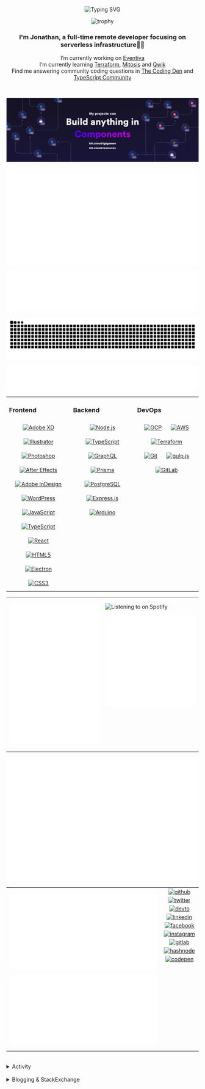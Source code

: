 <div align="center">

![Typing SVG](https://readme-typing-svg.demolab.com?font=Fira+Code&pause=1000&color=1AA9F7¢er=true&vCenter=true&width=275&lines=%3C+%F0%9F%91%8B+Hola%2C+World!+%3E;%3C+%F0%9F%91%8B+Hello%2C+World!+%3E;%3C+%F0%9F%91%8B+Bonjour%2C+World!+%3E;%3C+%F0%9F%91%8B+Welcome%2C+World+%3E)

</div>

<div align="center">

![trophy](https://github-profile-trophy.vercel.app/?username=tgtgamer&no-bg=true&no-frame=true&column=-1&margin-w=15)

</div>  
  
<div align="center">
  
###  I'm Jonathan, a full-time remote developer focusing on serverless infrastructure👨‍💻

I’m currently working on [Eventiva](https://github.com/eventiva/eventiva) </br>
I’m currently learning [Terraform](https://www.terraform.io/), [Mitosis](https://mitosis.builder.io/) and [Qwik](https://qwik.builder.io/) </br>
Find me answering community coding questions in [The Coding Den](https://discord.com/invite/code) and [TypeScript Community](https://discord.gg/typescript)

</div>
<br/>

<div align="center">

[![bit.cloud](./assets/Bit.cloud.png)](https://bit.cloud/tgtgamer)

</div>

<div align="center">

![Metrics](metrics/section-intro.svg)

</div>

<div align="center">

![Metrics](metrics/section-habbits.svg)

<picture>
  <source media="(prefers-color-scheme: dark)" srcset="games/github-snake-dark.svg" />
  <source media="(prefers-color-scheme: light)" srcset="games/github-snake.svg" />
  <img alt="github-snake" src="games/github-snake.svg" />
</picture>

![Metrics](metrics/section-languages.svg)

</div>

<table><tr><td valign="top" width="33%">

### Frontend

<div align="center">  
<a href="https://www.adobe.com/in/products/xd.html" target="_blank"><img style="margin: 10px" src="https://profilinator.rishav.dev/skills-assets/adobexd.png" alt="Adobe XD" height="50" /></a>  
<a href="https://www.adobe.com/in/products/illustrator.html" target="_blank"><img style="margin: 10px" src="https://profilinator.rishav.dev/skills-assets/adobe_illustrator-icon.svg" alt="Illustrator" height="50" /></a>  
<a href="https://www.adobe.com/in/products/photoshop.html" target="_blank"><img style="margin: 10px" src="https://profilinator.rishav.dev/skills-assets/photoshop-plain.svg" alt="Photoshop" height="50" /></a>  
<a href="https://www.adobe.com/in/products/aftereffects.html" target="_blank"><img style="margin: 10px" src="https://profilinator.rishav.dev/skills-assets/aftereffects.png" alt="After Effects" height="50" /></a>  
<a href="https://www.adobe.com/in/products/indesign.html" target="_blank"><img style="margin: 10px" src="https://profilinator.rishav.dev/skills-assets/adobeindesign.svg" alt="Adobe InDesign" height="50" /></a>  
<a href="https://wordpress.com/" target="_blank"><img style="margin: 10px" src="https://profilinator.rishav.dev/skills-assets/wordpress.png" alt="WordPress" height="50" /></a>  
<a href="https://www.javascript.com/" target="_blank"><img style="margin: 10px" src="https://profilinator.rishav.dev/skills-assets/javascript-original.svg" alt="JavaScript" height="50" /></a>  
<a href="https://www.typescriptlang.org/" target="_blank"><img style="margin: 10px" src="https://profilinator.rishav.dev/skills-assets/typescript-original.svg" alt="TypeScript" height="50" /></a>  
<a href="https://reactjs.org/" target="_blank"><img style="margin: 10px" src="https://profilinator.rishav.dev/skills-assets/react-original-wordmark.svg" alt="React" height="50" /></a>  
<a href="https://en.wikipedia.org/wiki/HTML5" target="_blank"><img style="margin: 10px" src="https://profilinator.rishav.dev/skills-assets/html5-original-wordmark.svg" alt="HTML5" height="50" /></a>  
<a href="https://www.electronjs.org/" target="_blank"><img style="margin: 10px" src="https://profilinator.rishav.dev/skills-assets/electron-original.svg" alt="Electron" height="50" /></a>  
<a href="https://www.w3schools.com/css/" target="_blank"><img style="margin: 10px" src="https://profilinator.rishav.dev/skills-assets/css3-original-wordmark.svg" alt="CSS3" height="50" /></a>  
</div>

</td><td valign="top" width="33%">

### Backend

<div align="center">  
<a href="https://nodejs.org/" target="_blank"><img style="margin: 10px" src="https://profilinator.rishav.dev/skills-assets/nodejs-original-wordmark.svg" alt="Node.js" height="50" /></a>  
<a href="https://www.typescriptlang.org/" target="_blank"><img style="margin: 10px" src="https://profilinator.rishav.dev/skills-assets/typescript-original.svg" alt="TypeScript" height="50" /></a>  
<a href="https://graphql.org/" target="_blank"><img style="margin: 10px" src="https://profilinator.rishav.dev/skills-assets/graphql.png" alt="GraphQL" height="50" /></a>  
<a href="https://www.prisma.io/" target="_blank"><img style="margin: 10px" src="https://profilinator.rishav.dev/skills-assets/prisma.png" alt="Prisma" height="50" /></a>  
<a href="https://www.postgresql.org/" target="_blank"><img style="margin: 10px" src="https://profilinator.rishav.dev/skills-assets/postgresql-original-wordmark.svg" alt="PostgreSQL" height="50" /></a>  
<a href="https://expressjs.com/" target="_blank"><img style="margin: 10px" src="https://profilinator.rishav.dev/skills-assets/express-original-wordmark.svg" alt="Express.js" height="50" /></a>  
<a href="https://www.arduino.cc/" target="_blank"><img style="margin: 10px" src="https://profilinator.rishav.dev/skills-assets/arduino.png" alt="Arduino" height="50" /></a>  
</div>

</td><td valign="top" width="33%">

### DevOps

<div align="center">  
<a href="https://cloud.google.com/" target="_blank"><img style="margin: 10px" src="https://profilinator.rishav.dev/skills-assets/google_cloud-icon.svg" alt="GCP" height="50" /></a>  
<a href="https://aws.amazon.com/" target="_blank"><img style="margin: 10px" src="https://profilinator.rishav.dev/skills-assets/amazonwebservices-original-wordmark.svg" alt="AWS" height="50" /></a>  
<a href="https://www.terraform.io/" target="_blank"><img style="margin: 10px" src="https://profilinator.rishav.dev/skills-assets/terraformio-icon.svg" alt="Terraform" height="50" /></a>  
<a href="https://github.com/" target="_blank"><img style="margin: 10px" src="https://profilinator.rishav.dev/skills-assets/git-scm-icon.svg" alt="Git" height="50" /></a>  
<a href="https://gulpjs.com/" target="_blank"><img style="margin: 10px" src="https://profilinator.rishav.dev/skills-assets/gulp-plain.svg" alt="gulp.js" height="50" /></a>  
<a href="https://about.gitlab.com/" target="_blank"><img style="margin: 10px" src="https://profilinator.rishav.dev/skills-assets/gitlab.svg" alt="GitLab" height="50" /></a>  
</div>

</td></tr></table>

<table style="border: none;"><tr style="border: none;"><td valign="top" width="50%" style="border: none;">

![Metrics](metrics/section-sponsors.svg)

</td><td valign="top" width="50%" style="border: none;">

![Listening to on Spotify](https://spotify-github-profile.vercel.app/api/view?uid=21xc6lko2t6sn466piiwtnhuq&cover_image=true&theme=novatorem&bar_color_cover=true)

![Metrics](metrics/section-leetcode.svg)

</td></tr></table>

![Metrics](metrics/section-achievements.svg)


<table style="border: none;"><tr style="border: none;"><td valign="top" width="80%" style="border: none;">

![Metrics](metrics/section-code.svg)

![Metrics](metrics/section-followup.svg)


</td><td valign="top" width="20%" style="border: none;">

<div align="center">

<a href="https://github.com/TGTGamer" target="_blank">
<img src=https://img.shields.io/badge/github-%2324292e.svg?&style=for-the-badge&logo=github&logoColor=white alt=github style="margin-bottom: 5px;" />
</a>

<a href="https://twitter.com/TGTGamer" target="_blank">
<img src=https://img.shields.io/badge/twitter-%2300acee.svg?&style=for-the-badge&logo=twitter&logoColor=white alt=twitter style="margin-bottom: 5px;" />
</a>

<a href="https://dev.to/TGTGamer" target="_blank">
<img src=https://img.shields.io/badge/dev.to-%2308090A.svg?&style=for-the-badge&logo=dev.to&logoColor=white alt=devto style="margin-bottom: 5px;" />
</a>

<a href="https://linkedin.com/in/tgtgamer" target="_blank">
<img src=https://img.shields.io/badge/linkedin-%231E77B5.svg?&style=for-the-badge&logo=linkedin&logoColor=white alt=linkedin style="margin-bottom: 5px;" />
</a>

<a href="https://www.facebook.com/jonathanstevens144" target="_blank">
<img src=https://img.shields.io/badge/facebook-%232E87FB.svg?&style=for-the-badge&logo=facebook&logoColor=white alt=facebook style="margin-bottom: 5px;" />
</a>

<a href="https://instagram.com/tgtgamer" target="_blank">
<img src=https://img.shields.io/badge/instagram-%23000000.svg?&style=for-the-badge&logo=instagram&logoColor=white alt=instagram style="margin-bottom: 5px;" />
</a>

<a href="https://gitlab.com/TGTGamer" target="_blank">
<img src=https://img.shields.io/badge/gitlab-330F63.svg?&style=for-the-badge&logo=gitlab&logoColor=white alt=gitlab style="margin-bottom: 5px;" />
</a>

<a href="https://hashnode.com/@TGTGamer" target="_blank">
<img src=https://img.shields.io/badge/hashnode-%232962FF.svg?&style=for-the-badge&logo=hashnode&logoColor=white alt=hashnode style="margin-bottom: 5px;" />
</a>

<a href="https://codepen.com/TGTGamer" target="_blank">
<img src=https://img.shields.io/badge/codepen-%23131417.svg?&style=for-the-badge&logo=codepen&logoColor=white alt=codepen style="margin-bottom: 5px;" />
</a>  
</div>

</td></tr></table>

<br/>

<details><summary> Activity </summary>
  
<table><tr><td valign="top" width="50%">

<!--START_SECTION:activity-->

1. ❌ Closed PR [#346](https://github.com/Eventiva/Eventiva/pull/346) in [Eventiva/Eventiva](https://github.com/Eventiva/Eventiva)
2. ❌ Closed PR [#345](https://github.com/Eventiva/Eventiva/pull/345) in [Eventiva/Eventiva](https://github.com/Eventiva/Eventiva)
3. ❌ Closed PR [#344](https://github.com/Eventiva/Eventiva/pull/344) in [Eventiva/Eventiva](https://github.com/Eventiva/Eventiva)
4. ❌ Closed PR [#343](https://github.com/Eventiva/Eventiva/pull/343) in [Eventiva/Eventiva](https://github.com/Eventiva/Eventiva)
5. ❌ Closed PR [#342](https://github.com/Eventiva/Eventiva/pull/342) in [Eventiva/Eventiva](https://github.com/Eventiva/Eventiva)
6. ❌ Closed PR [#341](https://github.com/Eventiva/Eventiva/pull/341) in [Eventiva/Eventiva](https://github.com/Eventiva/Eventiva)
7. ❌ Closed PR [#340](https://github.com/Eventiva/Eventiva/pull/340) in [Eventiva/Eventiva](https://github.com/Eventiva/Eventiva)
8. ❌ Closed PR [#339](https://github.com/Eventiva/Eventiva/pull/339) in [Eventiva/Eventiva](https://github.com/Eventiva/Eventiva)
9. ❌ Closed PR [#338](https://github.com/Eventiva/Eventiva/pull/338) in [Eventiva/Eventiva](https://github.com/Eventiva/Eventiva)
10. ❌ Closed PR [#337](https://github.com/Eventiva/Eventiva/pull/337) in [Eventiva/Eventiva](https://github.com/Eventiva/Eventiva)
11. ❌ Closed PR [#336](https://github.com/Eventiva/Eventiva/pull/336) in [Eventiva/Eventiva](https://github.com/Eventiva/Eventiva)
12. ❌ Closed PR [#335](https://github.com/Eventiva/Eventiva/pull/335) in [Eventiva/Eventiva](https://github.com/Eventiva/Eventiva)
13. ❌ Closed PR [#334](https://github.com/Eventiva/Eventiva/pull/334) in [Eventiva/Eventiva](https://github.com/Eventiva/Eventiva)
14. 🎉 Merged PR [#320](https://github.com/Eventiva/Eventiva/pull/320) in [Eventiva/Eventiva](https://github.com/Eventiva/Eventiva)
15. 💪 Opened PR [#320](https://github.com/Eventiva/Eventiva/pull/320) in [Eventiva/Eventiva](https://github.com/Eventiva/Eventiva)
16. ❌ Closed PR [#308](https://github.com/Eventiva/Eventiva/pull/308) in [Eventiva/Eventiva](https://github.com/Eventiva/Eventiva)
17. ❌ Closed PR [#319](https://github.com/Eventiva/Eventiva/pull/319) in [Eventiva/Eventiva](https://github.com/Eventiva/Eventiva)
18. ❌ Closed PR [#318](https://github.com/Eventiva/Eventiva/pull/318) in [Eventiva/Eventiva](https://github.com/Eventiva/Eventiva)
19. ❌ Closed PR [#317](https://github.com/Eventiva/Eventiva/pull/317) in [Eventiva/Eventiva](https://github.com/Eventiva/Eventiva)
20. ❌ Closed PR [#316](https://github.com/Eventiva/Eventiva/pull/316) in [Eventiva/Eventiva](https://github.com/Eventiva/Eventiva)
21. ❌ Closed PR [#315](https://github.com/Eventiva/Eventiva/pull/315) in [Eventiva/Eventiva](https://github.com/Eventiva/Eventiva)
22. ❌ Closed PR [#314](https://github.com/Eventiva/Eventiva/pull/314) in [Eventiva/Eventiva](https://github.com/Eventiva/Eventiva)
23. ❌ Closed PR [#313](https://github.com/Eventiva/Eventiva/pull/313) in [Eventiva/Eventiva](https://github.com/Eventiva/Eventiva)
24. ❌ Closed PR [#312](https://github.com/Eventiva/Eventiva/pull/312) in [Eventiva/Eventiva](https://github.com/Eventiva/Eventiva)
25. ❌ Closed PR [#311](https://github.com/Eventiva/Eventiva/pull/311) in [Eventiva/Eventiva](https://github.com/Eventiva/Eventiva)
26. ❌ Closed PR [#310](https://github.com/Eventiva/Eventiva/pull/310) in [Eventiva/Eventiva](https://github.com/Eventiva/Eventiva)
27. 🎉 Merged PR [#309](https://github.com/Eventiva/Eventiva/pull/309) in [Eventiva/Eventiva](https://github.com/Eventiva/Eventiva)
28. 💪 Opened PR [#308](https://github.com/Eventiva/Eventiva/pull/308) in [Eventiva/Eventiva](https://github.com/Eventiva/Eventiva)
29. 🎉 Merged PR [#304](https://github.com/Eventiva/Eventiva/pull/304) in [Eventiva/Eventiva](https://github.com/Eventiva/Eventiva)
30. ❌ Closed PR [#298](https://github.com/Eventiva/Eventiva/pull/298) in [Eventiva/Eventiva](https://github.com/Eventiva/Eventiva)
31. ❌ Closed PR [#306](https://github.com/Eventiva/Eventiva/pull/306) in [Eventiva/Eventiva](https://github.com/Eventiva/Eventiva)
32. ❌ Closed PR [#305](https://github.com/Eventiva/Eventiva/pull/305) in [Eventiva/Eventiva](https://github.com/Eventiva/Eventiva)
33. 🎉 Merged PR [#302](https://github.com/Eventiva/Eventiva/pull/302) in [Eventiva/Eventiva](https://github.com/Eventiva/Eventiva)
34. 🎉 Merged PR [#300](https://github.com/Eventiva/Eventiva/pull/300) in [Eventiva/Eventiva](https://github.com/Eventiva/Eventiva)
<!--END_SECTION:activity-->

</td></tr></table></details>

<br/>

<details>
 <summary> Blogging & StackExchange </summary>
  
<!-- BLOG-POST-LIST:START -->
- [PDF-Lib - React Native - Embed Images - image.scaleToFit Error Thrown](https://stackoverflow.com/questions/75745732/pdf-lib-react-native-embed-images-image-scaletofit-error-thrown)
- [Tensorflow React - Error: modelWeightsID must be a number or number array when import](https://stackoverflow.com/questions/74309939/tensorflow-react-error-modelweightsid-must-be-a-number-or-number-array-when-i)
- [Answer by Jonathan Stevens for Fetch status on audio stream - HTTP Response](https://stackoverflow.com/questions/67752301/fetch-status-on-audio-stream-http-response/67757137#67757137)
- [Fetch status on audio stream - HTTP Response](https://stackoverflow.com/questions/67752301/fetch-status-on-audio-stream-http-response)
- [Github Actions detect author_association](https://stackoverflow.com/questions/63188674/github-actions-detect-author-association)
- [Answer by Jonathan Stevens for React styling - Overflow issues - Expo &amp; Electron single workflow](https://stackoverflow.com/questions/59939824/react-styling-overflow-issues-expo-electron-single-workflow/59941715#59941715)
- [React styling - Overflow issues - Expo &amp; Electron single workflow](https://stackoverflow.com/questions/59939824/react-styling-overflow-issues-expo-electron-single-workflow)
- [React WebkitAppRegion Warnings](https://stackoverflow.com/questions/59870837/react-webkitappregion-warnings)
- [Dialogflow &amp; Express -- Fulfilment](https://stackoverflow.com/questions/57964582/dialogflow-express-fulfilment)
- [Answer by Jonathan Stevens for SVG Changing specific colour - CSS &amp; JS](https://stackoverflow.com/questions/51461082/svg-changing-specific-colour-css-js/51467484#51467484)
- [SVG Changing specific colour - CSS &amp; JS](https://stackoverflow.com/questions/51461082/svg-changing-specific-colour-css-js)
- [Complex Wireframe to solid for use in Autodesk 2018](https://stackoverflow.com/questions/47948929/complex-wireframe-to-solid-for-use-in-autodesk-2018)
- [Cookie based Redirection using Javascript](https://stackoverflow.com/questions/47686107/cookie-based-redirection-using-javascript)
- [How to make the bot know if its messaged someone before? C# based SteamBot](https://stackoverflow.com/questions/44035406/how-to-make-the-bot-know-if-its-messaged-someone-before-c-sharp-based-steambot)
- [How to convert fs:path to variable](https://stackoverflow.com/questions/43879791/how-to-convert-fspath-to-variable)
<!-- BLOG-POST-LIST:END -->
  
</details>
<br />
